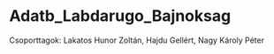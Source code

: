 # Adatb_Labdarugo_Bajnoksag
Csoporttagok: Lakatos Hunor Zoltán,
              Hajdu Gellért,
              Nagy Károly Péter
